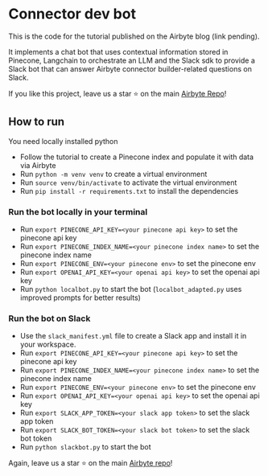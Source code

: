 # Connector dev bot

This is the code for the tutorial published on the Airbyte blog (link pending).

It implements a chat bot that uses contextual information stored in Pinecone, Langchain to orchestrate an LLM and the Slack sdk to provide a Slack bot that can answer Airbyte connector builder-related questions on Slack.

If you like this project, leave us a star ⭐ on the main [Airbyte Repo](https://github.com/airbytehq/airbyte/blob/master/README.md)! 

## How to run

You need locally installed python

* Follow the tutorial to create a Pinecone index and populate it with data via Airbyte
* Run `python -m venv venv` to create a virtual environment
* Run `source venv/bin/activate` to activate the virtual environment
* Run `pip install -r requirements.txt` to install the dependencies

### Run the bot locally in your terminal

* Run `export PINECONE_API_KEY=<your pinecone api key>` to set the pinecone api key
* Run `export PINECONE_INDEX_NAME=<your pinecone index name>` to set the pinecone index name
* Run `export PINECONE_ENV=<your pinecone env>` to set the pinecone env
* Run `export OPENAI_API_KEY=<your openai api key>` to set the openai api key
* Run `python localbot.py` to start the bot (`localbot_adapted.py` uses improved prompts for better results)

### Run the bot on Slack

* Use the `slack_manifest.yml` file to create a Slack app and install it in your workspace.
* Run `export PINECONE_API_KEY=<your pinecone api key>` to set the pinecone api key
* Run `export PINECONE_INDEX_NAME=<your pinecone index name>` to set the pinecone index name
* Run `export PINECONE_ENV=<your pinecone env>` to set the pinecone env
* Run `export OPENAI_API_KEY=<your openai api key>` to set the openai api key
* Run `export SLACK_APP_TOKEN=<your slack app token>` to set the slack app token
* Run `export SLACK_BOT_TOKEN=<your slack bot token>` to set the slack bot token
* Run `python slackbot.py` to start the bot

Again, leave us a star ⭐ on the main [Airbyte repo](https://github.com/airbytehq/airbyte/blob/master/README.md)!
